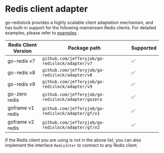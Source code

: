 # Redis client adapter

go-redislock provides a highly scalable client adaptation mechanism, and has built-in support for the following mainstream Redis clients. For detailed examples, please refer to [examples](../examples/adapter) .

| Redis Client Version | Package path | Supported |
|------------------|---------------------------------------------------| -------- |
| go-redis v7      | `github.com/jefferyjob/go-redislock/adapter/v7`   | ✅        |
| go-redis v8      | `github.com/jefferyjob/go-redislock/adapter/v8`   | ✅        |
| go-redis v9      | `github.com/jefferyjob/go-redislock/adapter/v9`   | ✅        |
| go-zero redis    | `github.com/jefferyjob/go-redislock/adapter/gozero` | ✅        |
| goframe v1 redis | `github.com/jefferyjob/go-redislock/adapter/gf/v1` | ✅        |
| goframe v2 redis | `github.com/jefferyjob/go-redislock/adapter/gf/v2` | ✅        |

If the Redis client you are using is not in the above list, you can also implement the interface `RedisInter` to connect to any Redis client.
